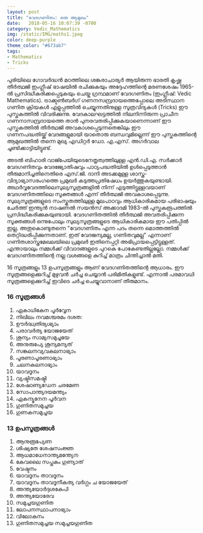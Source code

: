 ```yaml
---
layout: post
title: "വേദഗണിതം: ഒരു ആമുഖം"
date:   2018-05-16 10:07:39 -0700
category: Vedic_Mathematics
img: /static/IMG/maths1.jpeg
color: deep-purple
theme_color: "#673ab7"
tags: 
- Mathematics
- Tricks
---
```


പുരിയിലെ ഗോവർദ്ധൻ മഠത്തിലെ ശങ്കരാചാര്യർ ആയിരുന്ന ഭാരതി കൃഷ്ണ തീർത്ഥജി ഇംഗ്ലീഷ് ഭാഷയിൽ രചിക്കുകയും അദ്ദേഹത്തിന്റെ മരണശേഷം 1965-ൽ പ്രസിദ്ധീകരിക്കപ്പെടുകയും ചെയ്ത ഗ്രന്ഥമാണ് വേദഗണിതം (ഇംഗ്ലീഷ്: Vedic Mathematics). ട്രാക്ക്ടൺബർഗ് ഗണനസമ്പ്രദായത്തെപ്പോലെ അടിസ്ഥാന ഗണിത ക്രിയകൾ എളുപ്പത്തിൽ ചെയ്യുന്നതിനുള്ള സൂത്രവിദ്യകൾ (Tricks) ഈ പുസ്തകത്തിൽ വിവരിക്കുന്നു. വേദകാലഘട്ടത്തിൽ നിലനിന്നിരുന്ന പ്രാചീന ഗണനാസമ്പ്രദായത്തെ താൻ പുനരവതരിപ്പിക്കുകയാണെന്നാണ് ഈ പുസ്തകത്തിൽ തീർത്ഥജി അവകാശപ്പെടുന്നതെങ്കിലും ഈ ഗണനപദ്ധതിയ്ക്ക് വേദങ്ങളുമായി യാതൊരു ബന്ധവുമില്ലെന്ന് ഈ പുസ്തകത്തിന്റെ ആമുഖത്തിൽ തന്നെ മുഖ്യ എഡിറ്റർ ഡോ. എ.എസ്. അഗർവാല ചൂണ്ടിക്കാട്ടിയിട്ടുണ്ട്.

അടൽ ബിഹാരി വാജ്പേയിയുടെനേതൃത്വത്തിലുള്ള എൻ.ഡി.എ. സർക്കാർ വേദഗണിതവും വേദജ്യോതിഷവും പാഠ്യപദ്ധതിയിൽ ഉൾപ്പെടുത്താൻ തീരുമാനിച്ചതിനെതിരെ എസ്.ജി. ദാനി അടക്കമുള്ള ശാസ്ത്ര-വിദ്യാഭ്യാസരംഗത്തെ പ്രമുഖർ കടുത്തപ്രതിഷേധം ഉയർത്തുകയുണ്ടായി. അഥർവ്വവേദത്തിലെസുല്യസൂത്രങ്ങളിൽ നിന്ന് എടുത്തിട്ടുള്ളവയാണ് വേദഗണിതത്തിലെ സൂക്തങ്ങൾ എന്ന് തീർത്ഥജി അവകാശപ്പെടുന്നു. സുല്യസൂത്രങ്ങളുടെ സംസ്കൃതത്തിലുള്ള മൂലപാഠവും ആധികാരികമായ പരിഭാഷയും ചേർത്ത് ഇന്ത്യൻ നാഷണൽ സയൻസ് അക്കാദമി 1983-ൽ പുസ്തകരൂപത്തിൽ പ്രസിദ്ധീകരിക്കുകയുണ്ടായി. വേദഗണിതത്തിൽ തീർത്ഥജി അവതരിപ്പിക്കുന്ന സൂക്തങ്ങൾ ഒന്നുപോലും സുല്യസൂത്രങ്ങളുടെ ആധികാരികമായ ഈ പതിപ്പിൽ ഇല്ല. അതുകൊണ്ടുതന്നെ "വേദഗണിതം എന്ന പദം തന്നെ മൊത്തത്തിൽ തെറ്റിദ്ധരിപ്പിക്കുന്നതാണ്. ഇത് വേദജന്യമല്ല, ഗണിതവുമല്ല" എന്നാണ് ഗണിതശാസ്ത്രമേഖലയിലെ പ്രമുഖർ ഇതിനെപ്പറ്റി അഭിപ്രായപ്പെട്ടിട്ടുള്ളത്. എന്തായാലും നമ്മൾക്ക് വിവാദങ്ങളുടെ പുറകെ പോകേണ്ടതില്ലല്ലോ. നമ്മൾക്ക്  വേദഗണിതത്തിന്റെ നല്ല വശങ്ങളെ കുറിച്ച് മാത്രം ചിന്തിച്ചാൽ മതി.

16 സൂത്രങ്ങളും 13 ഉപസൂത്രങ്ങളും ആണ് വേദഗണിതത്തിന്റെ ആധാരം. ഈ സൂത്രങ്ങളെക്കുറിച്ച് മുഴുവൻ ചർച്ച ചെയ്യാൻ പരിമിതികളുണ്ട്. എന്നാൽ പരമാവധി സൂത്രങ്ങളെക്കുറിച്ച് ഇവിടെ ചർച്ച ചെയ്യുവാനാണ് തീരുമാനം.

### 16 സൂത്രങ്ങൾ
 
 1. ഏകാധികേന പൂർവ്വേന
2. നിഖിലം നവമശ്ചരമം ദശത:
3. ഊർദ്ധ്വതിര്യഗ്ഭ്യാം
4. പരാവർത്യ യോജയേത്
5. ശൂന്യം സാമ്യസമുച്ചയേ
6. അനുരുപ്യേ ശൂന്യമന്യത്
7. സങ്കലനവ്യവകലനാഭ്യാം
8. പൂരണാപൂരണാഭ്യാം
9. ചലനകലനാഭ്യാം
10. യാവദൂനം
11. വ്യഷ്ടിസമഷ്ടി
12. ശേഷാണ്യഡേന ചരമേണ
13. സോപാന്ത്യദയമന്ത്യം
14. ഏകന്യൂനേന പൂർവന
15. ഗുണിതസമുച്ചയ
16. ഗുണകസമുച്ചയ

### 13 ഉപസൂത്രങ്ങൾ

1. ആനുരൂപ്യേണ
2. ശിഷ്യതേ ശേഷസംജ്ഞ
3. ആധമാധേനാന്ത്യമന്ത്യേന
4. കേവലൈ സപ്തകം ഗുണ്യാത്
5. വേഷ്ടനം
6. യാവദൂനം താവദൂനം
7. യാവദൂനം താവദൂനീകത്യ വർഗ്ഗം ച യോജയേത്
8. അന്ത്യയോർദ്ദശകേപി
9. അന്ത്യയോരേവ
10. സമുച്ചയഗുണിത
11. ലോപനസ്ഥാപനാഭ്യാം
12. വിലോകനം
13. ഗുണിതസമുച്ചയ സമുച്ചയഗുണിത
